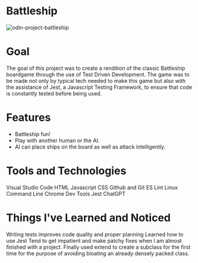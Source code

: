 # Battleship
![odin-project-battleship](https://github.com/greenzombie123/Battleship/assets/105436283/797a12d8-d6f0-4821-b350-49d7c0b3f737)

# Goal
The goal of this project was to create a rendition of the classic Battleship boardgame through the use of Test Driven Development. The game was to be made not only by typical tech needed to make this game but also with the assistance of Jest, a Javascript Testing Framework, to ensure that code is constantly tested before being used. 

# Features
- Battleship fun!
- Play with another human or the AI. 
- AI can place ships on the board as well as attack intelligently.

# Tools and Technologies
Visual Studio Code
HTML
Javascript
CSS
Github and Git
ES Lint
Linux Command Line
Chrome Dev Tools
Jest
ChatGPT

# Things I've Learned and Noticed
Writing tests improves code quality and proper planning 
Learned how to use Jest
Tend to get impatient and make patchy fixes when I am almost finished with a project.
Finally used extend to create a subclass for the first time for the purpose of avoiding bloating an already densely packed class.

